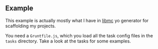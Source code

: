 ## Example

This example is actually mostly what I have in [libmc](https://github.com/MiguelCastillo/generator-libmc) yo generator for scaffolding my projects.

You need a `Gruntfile.js`, which you load all the task config files in the `tasks` directory.  Take a look at the tasks for some examples.
